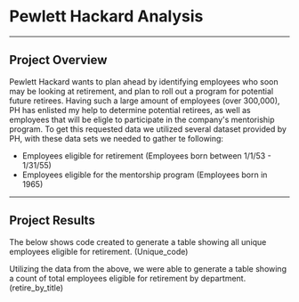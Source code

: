 # Pewlett Hackard Analysis
----
## Project Overview
Pewlett Hackard wants to plan ahead by identifying employees who soon may be looking at retirement, and plan to roll out a program for potential future retirees. Having such a large amount of employees (over 300,000), PH has enlisted my help to determine potential retirees, as well as employees that will be eligle to participate in the company's mentoriship program.
To get this requested data we utilized several dataset provided by PH, with these data sets we needed to gather te following:
- Employees eligible for retirement (Employees born between 1/1/53 - 1/31/55)
- Employees eligible for the mentorship program (Employees born in 1965)

-----
## Project Results
The below shows code created to generate a table showing all unique employees eligible for retirement.
(Unique_code)

Utilizing the data from the above, we were able to generate a table showing a count of total employees eligible for retirement by department.
(retire_by_title)

